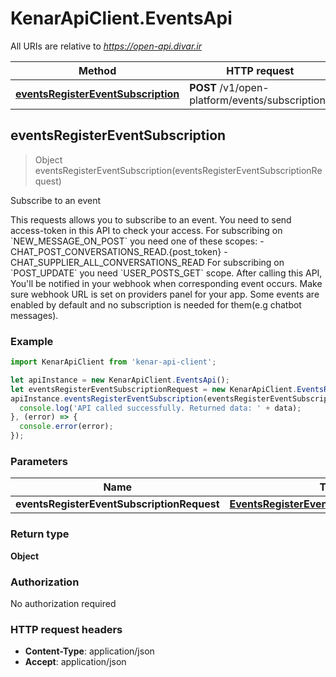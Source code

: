 # KenarApiClient.EventsApi

All URIs are relative to *https://open-api.divar.ir*

Method | HTTP request | Description
------------- | ------------- | -------------
[**eventsRegisterEventSubscription**](EventsApi.md#eventsRegisterEventSubscription) | **POST** /v1/open-platform/events/subscriptions | Subscribe to an event



## eventsRegisterEventSubscription

> Object eventsRegisterEventSubscription(eventsRegisterEventSubscriptionRequest)

Subscribe to an event

This requests allows you to subscribe to an event. You need to send access-token in this API to check your access. For subscribing on &#x60;NEW_MESSAGE_ON_POST&#x60; you need one of these scopes: - CHAT_POST_CONVERSATIONS_READ.{post_token} - CHAT_SUPPLIER_ALL_CONVERSATIONS_READ For subscribing on &#x60;POST_UPDATE&#x60; you need &#x60;USER_POSTS_GET&#x60; scope. After calling this API, You&#39;ll be notified in your webhook when corresponding event occurs. Make sure webhook URL is set on providers panel for your app. Some events are enabled by default and no subscription is needed for them(e.g chatbot messages).

### Example

```javascript
import KenarApiClient from 'kenar-api-client';

let apiInstance = new KenarApiClient.EventsApi();
let eventsRegisterEventSubscriptionRequest = new KenarApiClient.EventsRegisterEventSubscriptionRequest(); // EventsRegisterEventSubscriptionRequest | 
apiInstance.eventsRegisterEventSubscription(eventsRegisterEventSubscriptionRequest).then((data) => {
  console.log('API called successfully. Returned data: ' + data);
}, (error) => {
  console.error(error);
});

```

### Parameters


Name | Type | Description  | Notes
------------- | ------------- | ------------- | -------------
 **eventsRegisterEventSubscriptionRequest** | [**EventsRegisterEventSubscriptionRequest**](EventsRegisterEventSubscriptionRequest.md)|  | 

### Return type

**Object**

### Authorization

No authorization required

### HTTP request headers

- **Content-Type**: application/json
- **Accept**: application/json

